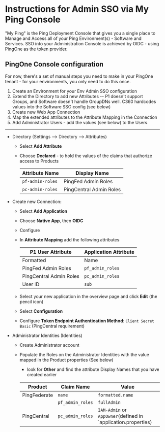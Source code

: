 # Instructions for Admin SSO via My Ping Console

"My Ping" is the Ping Deployment Console that gives you a single place to Manage and Access all of your Ping Environment(s) - Software and Services. SSO into your Administration Console is achieved by OIDC - using PingOne as the token provider.

## PingOne Console configuration

For now, there's a set of manual steps you need to make in your PingOne tenant - for your environments, you only need to do this once.

1. Create an Environment for your Env Admin SSO configuration
2. Extend the Directory to add new Attributes -- P1 doesn't support Groups, and Software doesn't handle GroupDNs well. C360 hardcodes values into the Software SSO config (see below)
3. Create new Web App Connection
4. Map the extended attributes to the Attribute Mapping in the Connection
5. Add Administrator Users - add the values (see below) to the Users

---

* Directory (Settings --> Directory --> Attributes)
  * Select **Add Attribute**
  * Choose **Declared** - to hold the values of the claims that authorize access to Products

    | Attribute Name | Display Name |
    | --- | --- |
    | `pf-admin-roles`| PingFed Admin Roles |
    | `pc-admin-roles` | PingCentral Admin Roles |

* Create new Connection:
  * Select **Add Application**
  * Choose **Native App**, then **OIDC**
  * Configure 

  * In **Attribute Mapping** add the following attributes

    | P1 User Attribute | Application Attribute |
    | --- | --- |
    | Formatted | Name |
    | PingFed Admin Roles | `pf_admin_roles` |
    | PingCentral Admin Roles | `pc_admin_roles` |
    | User ID | `sub` |

  * Select your new application in the overview page and click **Edit** (the pencil icon)
  * Select **Configuration**
  * Configure **Token Endpoint Authentication Method**: `Client Secret Basic` (PingCentral requirement)

* Administrator Identities (Identities)
  * Create Administrator account
  * Populate the Roles on the Administrator Identities with the value mapped in the Product properties (See below)
    * look for **Other** and find the attribute Display Names that you have created earlier

    | Product | Claim Name | Value |
    | --- | --- | --- |
    | PingFederate | `name` | `formatted.name` | Name of Administrator |
    | | `pf_admin_roles` | `fullAdmin` | Roles for Admin (defined in `oidc.properties`) |
    | PingCentral | `pc_admin_roles` | `IAM-Admin` or `AppOwner`(defined in `application.properties)
